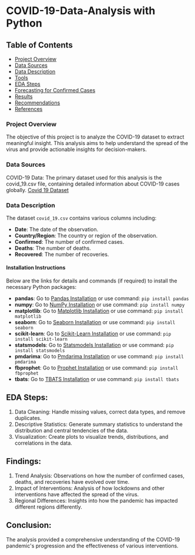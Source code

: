 # COVID-19-Data-Analysis with Python

## Table of Contents

- [Project Overview](#project-overview)
- [Data Sources](#data-sources)
- [Data Description](#data-description)
- [Tools](#tools)
- [EDA Steps](#eda-steps)
- [Forecasting for Confirmed Cases](#forecasting-for-confirmed-cases)
- [Results](#results)
- [Recommendations](#recommendations)
- [References](#references)


### Project Overview

The objective of this project is to analyze the COVID-19 dataset to extract meaningful insight. This analysis aims to help understand the spread of the virus and provide actionable insights for decision-makers.

### Data Sources

COVID-19 Data: The primary dataset used for this analysis is the covid_19.csv file, containing detailed information about COVID-19 cases globally.
[Covid 19 Dataset](https://github.com/tgchacko/COVID-19-Data-Analysis/blob/main/covid_19.csv)

### Data Description
The dataset `covid_19.csv` contains various columns including:
- **Date**: The date of the observation.
- **Country/Region**: The country or region of the observation.
- **Confirmed**: The number of confirmed cases.
- **Deaths**: The number of deaths.
- **Recovered**: The number of recoveries.

#### Installation Instructions
Below are the links for details and commands (if required) to install the necessary Python packages:
- **pandas**: Go to [Pandas Installation](https://pypi.org/project/pandas/) or use command: `pip install pandas`
- **numpy**: Go to [NumPy Installation](https://pypi.org/project/numpy/) or use command: `pip install numpy`
- **matplotlib**: Go to [Matplotlib Installation](https://pypi.org/project/matplotlib/) or use command: `pip install matplotlib`
- **seaborn**: Go to [Seaborn Installation](https://pypi.org/project/seaborn/) or use command: `pip install seaborn`
- **scikit-learn**: Go to [Scikit-Learn Installation](https://pypi.org/project/scikit-learn/) or use command: `pip install scikit-learn`
- **statsmodels**: Go to [Statsmodels Installation](https://pypi.org/project/statsmodels/) or use command: `pip install statsmodels`
- **pmdarima**: Go to [Pmdarima Installation](https://pypi.org/project/pmdarima/) or use command: `pip install pmdarima`
- **fbprophet**: Go to [Prophet Installation](https://pypi.org/project/fbprophet/) or use command: `pip install fbprophet`
- **tbats**: Go to [TBATS Installation](https://pypi.org/project/tbats/) or use command: `pip install tbats`

## EDA Steps:

1) Data Cleaning: Handle missing values, correct data types, and remove duplicates.
2) Descriptive Statistics: Generate summary statistics to understand the distribution and central tendencies of the data.
3) Visualization: Create plots to visualize trends, distributions, and correlations in the data.

## Findings:

1) Trend Analysis: Observations on how the number of confirmed cases, deaths, and recoveries have evolved over time.
2) Impact of Interventions: Analysis of how lockdowns and other interventions have affected the spread of the virus.
3) Regional Differences: Insights into how the pandemic has impacted different regions differently.

## Conclusion:

The analysis provided a comprehensive understanding of the COVID-19 pandemic's progression and the effectiveness of various interventions.  
